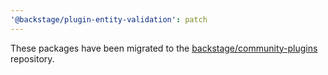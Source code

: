 ```yaml
---
'@backstage/plugin-entity-validation': patch
---
```


These packages have been migrated to the [backstage/community-plugins](https://github.com/backstage/community-plugins) repository.
